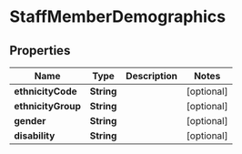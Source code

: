 
# StaffMemberDemographics

## Properties
Name | Type | Description | Notes
------------ | ------------- | ------------- | -------------
**ethnicityCode** | **String** |  |  [optional]
**ethnicityGroup** | **String** |  |  [optional]
**gender** | **String** |  |  [optional]
**disability** | **String** |  |  [optional]



